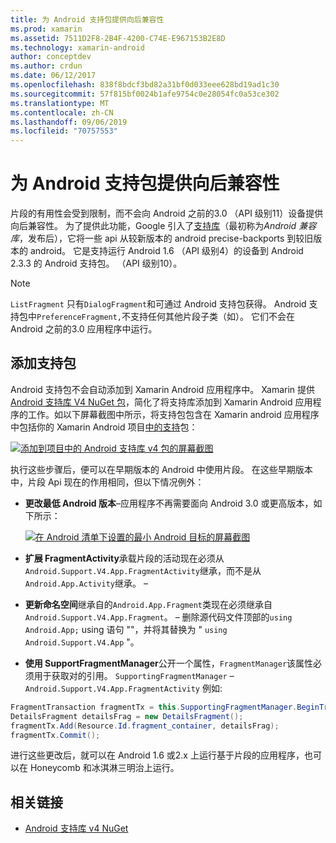 ```yaml
---
title: 为 Android 支持包提供向后兼容性
ms.prod: xamarin
ms.assetid: 7511D2F8-2B4F-4200-C74E-E967153B2E8D
ms.technology: xamarin-android
author: conceptdev
ms.author: crdun
ms.date: 06/12/2017
ms.openlocfilehash: 838f8bdcf3bd82a31bf0d033eee628bd19ad1c30
ms.sourcegitcommit: 57f815bf0024b1afe9754c0e28054fc0a53ce302
ms.translationtype: MT
ms.contentlocale: zh-CN
ms.lasthandoff: 09/06/2019
ms.locfileid: "70757553"
---
```

# <a name="providing-backwards-compatibility-with-the-android-support-package"></a>为 Android 支持包提供向后兼容性

片段的有用性会受到限制，而不会向 Android 之前的3.0 （API 级别11）设备提供向后兼容性。 为了提供此功能，Google 引入了[支持库](https://developer.android.com/sdk/compatibility-library.html)（最初称为*Android 兼容库*，发布后），它将一些 api 从较新版本的 android precise-backports 到较旧版本的 android。 它是支持运行 Android 1.6 （API 级别4）的设备到 Android 2.3.3 的 Android 支持包。 （API 级别10）。

> [!NOTE]
> `ListFragment` 只有`DialogFragment`和可通过 Android 支持包获得。 Android 支持包中`PreferenceFragment,`不支持任何其他片段子类（如）。 它们不会在 Android 之前的3.0 应用程序中运行。 

## <a name="adding-the-support-package"></a>添加支持包

Android 支持包不会自动添加到 Xamarin Android 应用程序中。 Xamarin 提供[Android 支持库 V4 NuGet 包](https://www.nuget.org/packages/Xamarin.Android.Support.v4/)，简化了将支持库添加到 Xamarin Android 应用程序的工作。如以下屏幕截图中所示，将支持包包含在 Xamarin android 应用程序中包括你的 Xamarin Android 项目[中的支持](https://www.nuget.org/packages/Xamarin.Android.Support.v4/)包： 

[![添加到项目中的 Android 支持库 v4 包的屏幕截图](providing-backwards-compatibility-images/02-sml.png)](providing-backwards-compatibility-images/02.png#lightbox)

执行这些步骤后，便可以在早期版本的 Android 中使用片段。 在这些早期版本中，片段 Api 现在的作用相同，但以下情况例外： 

- **更改最低 Android 版本**&ndash;应用程序不再需要面向 Android 3.0 或更高版本，如下所示： 

    [![在 Android 清单下设置的最小 Android 目标的屏幕截图](providing-backwards-compatibility-images/03-sml.png)](providing-backwards-compatibility-images/03.png#lightbox)

- **扩展 FragmentActivity**承载片段的活动现在必须从`Android.Support.V4.App.FragmentActivity`继承，而不是从`Android.App.Activity`继承。 &ndash; 

- **更新命名空间**继承自的`Android.App.Fragment`类现在必须继承自`Android.Support.V4.App.Fragment`。 &ndash; 删除源代码文件顶部的`using Android.App;` using 语句 ""，并将其替换为 " `using Android.Support.V4.App` "。 

- **使用 SupportFragmentManager**公开一个属性，`FragmentManager`该属性必须用于获取对的引用。 `SupportingFragmentManager` &ndash; `Android.Support.V4.App.FragmentActivity` 例如: 

```csharp
FragmentTransaction fragmentTx = this.SupportingFragmentManager.BeginTransaction();
DetailsFragment detailsFrag = new DetailsFragment();
fragmentTx.Add(Resource.Id.fragment_container, detailsFrag);
fragmentTx.Commit();
```

进行这些更改后，就可以在 Android 1.6 或2.x 上运行基于片段的应用程序，也可以在 Honeycomb 和冰淇淋三明治上运行。 

## <a name="related-links"></a>相关链接

- [Android 支持库 v4 NuGet](https://www.nuget.org/packages/Xamarin.Android.Support.v4/)
